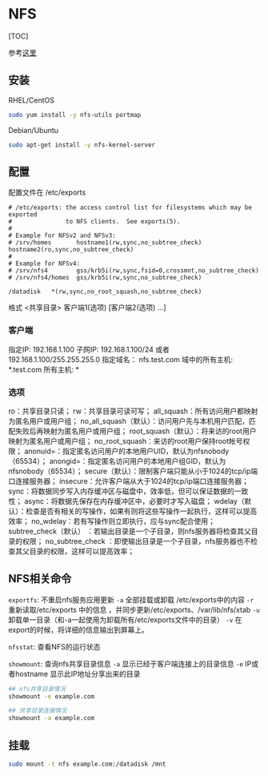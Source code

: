 # NFS
[TOC]

参考[这里](https://www.cnblogs.com/lykyl/archive/2013/06/14/3136921.html)

## 安装
RHEL/CentOS
```sh
sudo yum install -y nfs-utils portmap
```

Debian/Ubuntu
```sh
sudo apt-get install -y nfs-kernel-server
```

## 配置
配置文件在 /etc/exports
```
# /etc/exports: the access control list for filesystems which may be exported
#               to NFS clients.  See exports(5).
#
# Example for NFSv2 and NFSv3:
# /srv/homes       hostname1(rw,sync,no_subtree_check) hostname2(ro,sync,no_subtree_check)
#
# Example for NFSv4:
# /srv/nfs4        gss/krb5i(rw,sync,fsid=0,crossmnt,no_subtree_check)
# /srv/nfs4/homes  gss/krb5i(rw,sync,no_subtree_check)

/datadisk   *(rw,sync,no_root_squash,no_subtree_check)
```

格式 <共享目录> 客户端1(选项) [客户端2(选项) ...]

### 客户端
指定IP: 192.168.1.100
子网IP: 192.168.1.100/24  或者 192.168.1.100/255.255.255.0
指定域名： nfs.test.com
域中的所有主机: *.test.com
所有主机: *

### 选项
ro：共享目录只读；
rw：共享目录可读可写；
all_squash：所有访问用户都映射为匿名用户或用户组；
no_all_squash（默认）：访问用户先与本机用户匹配，匹配失败后再映射为匿名用户或用户组；
root_squash（默认）：将来访的root用户映射为匿名用户或用户组；
no_root_squash：来访的root用户保持root帐号权限；
anonuid=<UID>：指定匿名访问用户的本地用户UID，默认为nfsnobody（65534）；
anongid=<GID>：指定匿名访问用户的本地用户组GID，默认为nfsnobody（65534）；
secure（默认）：限制客户端只能从小于1024的tcp/ip端口连接服务器；
insecure：允许客户端从大于1024的tcp/ip端口连接服务器；
sync：将数据同步写入内存缓冲区与磁盘中，效率低，但可以保证数据的一致性；
async：将数据先保存在内存缓冲区中，必要时才写入磁盘；
wdelay（默认）：检查是否有相关的写操作，如果有则将这些写操作一起执行，这样可以提高效率；
no_wdelay：若有写操作则立即执行，应与sync配合使用；
subtree_check（默认） ：若输出目录是一个子目录，则nfs服务器将检查其父目录的权限；
no_subtree_check ：即使输出目录是一个子目录，nfs服务器也不检查其父目录的权限，这样可以提高效率；

## NFS相关命令
`exportfs`: 不重启nfs服务应用更新
`-a` 全部挂载或卸载 /etc/exports中的内容
`-r` 重新读取/etc/exports 中的信息 ，并同步更新/etc/exports、/var/lib/nfs/xtab
`-u` 卸载单一目录（和-a一起使用为卸载所有/etc/exports文件中的目录）
`-v` 在export的时候，将详细的信息输出到屏幕上。

`nfsstat`: 查看NFS的运行状态

`showmount`: 查询nfs共享目录信息
`-a` 显示已经于客户端连接上的目录信息
`-e` IP或者hostname 显示此IP地址分享出来的目录

```sh
## nfs共享目录情况
showmount -e example.com  

## 共享目录连接情况
showmount -a example.com
```

## 挂载
```sh
sudo mount -t nfs example.com:/datadisk /mnt
```


